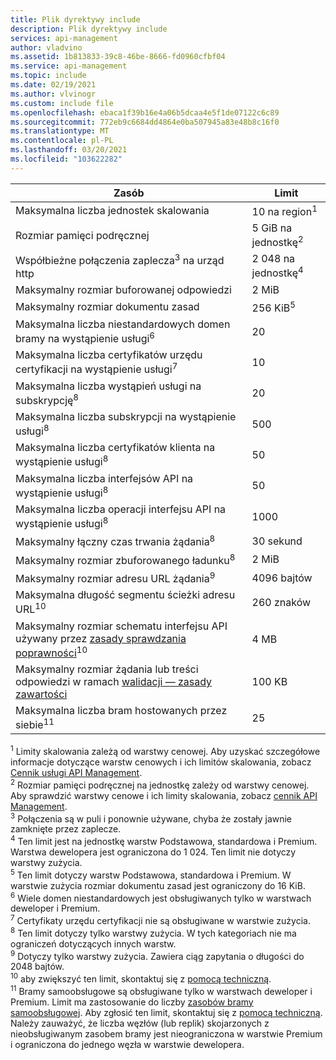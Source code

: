 ```yaml
---
title: Plik dyrektywy include
description: Plik dyrektywy include
services: api-management
author: vladvino
ms.assetid: 1b813833-39c8-46be-8666-fd0960cfbf04
ms.service: api-management
ms.topic: include
ms.date: 02/19/2021
ms.author: vlvinogr
ms.custom: include file
ms.openlocfilehash: ebaca1f39b16e4a06b5dcaa4e5f1de07122c6c89
ms.sourcegitcommit: 772eb9c6684dd4864e0ba507945a83e48b8c16f0
ms.translationtype: MT
ms.contentlocale: pl-PL
ms.lasthandoff: 03/20/2021
ms.locfileid: "103622282"
---
```

| Zasób | Limit |
| ---------------------------------------------------------------------- | -------------------------- |
| Maksymalna liczba jednostek skalowania | 10 na region<sup>1</sup> |
| Rozmiar pamięci podręcznej | 5 GiB na jednostkę<sup>2</sup> |
| Współbieżne połączenia zaplecza<sup>3</sup> na urząd http | 2 048 na jednostkę<sup>4</sup> |
| Maksymalny rozmiar buforowanej odpowiedzi | 2 MiB |
| Maksymalny rozmiar dokumentu zasad | 256 KiB<sup>5</sup> |
| Maksymalna liczba niestandardowych domen bramy na wystąpienie usługi<sup>6</sup> | 20 |
| Maksymalna liczba certyfikatów urzędu certyfikacji na wystąpienie usługi<sup>7</sup> | 10 |
| Maksymalna liczba wystąpień usługi na subskrypcję<sup>8</sup> | 20 |
| Maksymalna liczba subskrypcji na wystąpienie usługi<sup>8</sup> | 500 |
| Maksymalna liczba certyfikatów klienta na wystąpienie usługi<sup>8</sup> | 50 |
| Maksymalna liczba interfejsów API na wystąpienie usługi<sup>8</sup> | 50 |
| Maksymalna liczba operacji interfejsu API na wystąpienie usługi<sup>8</sup> | 1000 |
| Maksymalny łączny czas trwania żądania<sup>8</sup> | 30 sekund |
| Maksymalny rozmiar zbuforowanego ładunku<sup>8</sup> | 2 MiB |
| Maksymalny rozmiar adresu URL żądania<sup>9</sup> | 4096 bajtów |
| Maksymalna długość segmentu ścieżki adresu URL<sup>10</sup> | 260 znaków |
| Maksymalny rozmiar schematu interfejsu API używany przez [zasady sprawdzania poprawności](../articles/api-management/validation-policies.md)<sup>10</sup> | 4 MB |
| Maksymalny rozmiar żądania lub treści odpowiedzi w ramach [walidacji — zasady zawartości](../articles/api-management/validation-policies.md#validate-content) | 100 KB |
| Maksymalna liczba bram hostowanych przez siebie<sup>11</sup> | 25 |

<sup>1</sup> Limity skalowania zależą od warstwy cenowej. Aby uzyskać szczegółowe informacje dotyczące warstw cenowych i ich limitów skalowania, zobacz [Cennik usługi API Management](https://azure.microsoft.com/pricing/details/api-management/).<br/>
<sup>2</sup> Rozmiar pamięci podręcznej na jednostkę zależy od warstwy cenowej. Aby sprawdzić warstwy cenowe i ich limity skalowania, zobacz [cennik API Management](https://azure.microsoft.com/pricing/details/api-management/).<br/>
<sup>3</sup> Połączenia są w puli i ponownie używane, chyba że zostały jawnie zamknięte przez zaplecze.<br/>
<sup>4</sup> Ten limit jest na jednostkę warstw Podstawowa, standardowa i Premium. Warstwa dewelopera jest ograniczona do 1 024. Ten limit nie dotyczy warstwy zużycia.<br/>
<sup>5</sup> Ten limit dotyczy warstw Podstawowa, standardowa i Premium. W warstwie zużycia rozmiar dokumentu zasad jest ograniczony do 16 KiB.<br/>
<sup>6</sup> Wiele domen niestandardowych jest obsługiwanych tylko w warstwach deweloper i Premium.<br/>
<sup>7</sup> Certyfikaty urzędu certyfikacji nie są obsługiwane w warstwie zużycia.<br/>
<sup>8</sup> Ten limit dotyczy tylko warstwy zużycia. W tych kategoriach nie ma ograniczeń dotyczących innych warstw.<br/>
<sup>9</sup> Dotyczy tylko warstwy zużycia. Zawiera ciąg zapytania o długości do 2048 bajtów.<br/>
<sup>10</sup> aby zwiększyć ten limit, skontaktuj się z [pomocą techniczną](https://azure.microsoft.com/support/options/).<br/>
<sup>11</sup> Bramy samoobsługowe są obsługiwane tylko w warstwach deweloper i Premium. Limit ma zastosowanie do liczby [zasobów bramy samoobsługowej](/rest/api/apimanagement/2019-12-01/gateway). Aby zgłosić ten limit, skontaktuj się z [pomocą techniczną](https://azure.microsoft.com/support/options/). Należy zauważyć, że liczba węzłów (lub replik) skojarzonych z nieobsługiwanym zasobem bramy jest nieograniczona w warstwie Premium i ograniczona do jednego węzła w warstwie dewelopera.